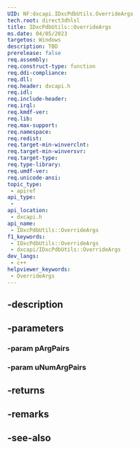 ```yaml
---
UID: NF:dxcapi.IDxcPdbUtils.OverrideArgs
tech.root: direct3dhlsl
title: IDxcPdbUtils::OverrideArgs
ms.date: 04/05/2023
targetos: Windows
description: TBD
prerelease: false
req.assembly: 
req.construct-type: function
req.ddi-compliance: 
req.dll: 
req.header: dxcapi.h
req.idl: 
req.include-header: 
req.irql: 
req.kmdf-ver: 
req.lib: 
req.max-support: 
req.namespace: 
req.redist: 
req.target-min-winverclnt: 
req.target-min-winversvr: 
req.target-type: 
req.type-library: 
req.umdf-ver: 
req.unicode-ansi: 
topic_type:
 - apiref
api_type:
 - 
api_location:
 - dxcapi.h
api_name:
 - IDxcPdbUtils::OverrideArgs
f1_keywords:
 - IDxcPdbUtils::OverrideArgs
 - dxcapi/IDxcPdbUtils::OverrideArgs
dev_langs:
 - c++
helpviewer_keywords:
 - OverrideArgs
---
```


## -description

## -parameters

### -param pArgPairs

### -param uNumArgPairs

## -returns

## -remarks

## -see-also

